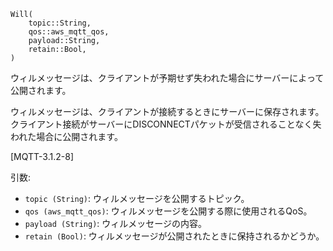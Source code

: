 ```
Will(
    topic::String,
    qos::aws_mqtt_qos,
    payload::String,
    retain::Bool,
)
```

ウィルメッセージは、クライアントが予期せず失われた場合にサーバーによって公開されます。

ウィルメッセージは、クライアントが接続するときにサーバーに保存されます。クライアント接続がサーバーにDISCONNECTパケットが受信されることなく失われた場合に公開されます。

[MQTT-3.1.2-8]

引数:

  * `topic (String)`: ウィルメッセージを公開するトピック。
  * `qos (aws_mqtt_qos)`: ウィルメッセージを公開する際に使用されるQoS。
  * `payload (String)`: ウィルメッセージの内容。
  * `retain (Bool)`: ウィルメッセージが公開されたときに保持されるかどうか。
